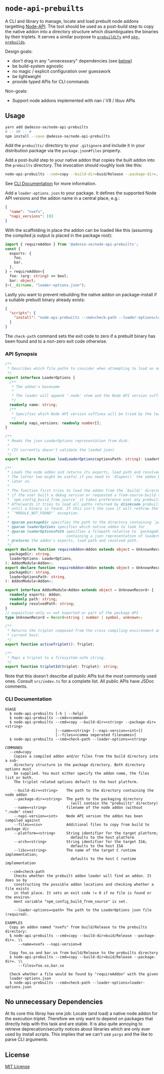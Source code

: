 # `node-api-prebuilts`

A CLI and library to manage, locate and load prebuilt node addons targetting [Node-API].
The tool should be used as a post-build step to copy the native addon into a
directory structure which disambiguates the binaries by their triplets.
It serves a similar purpose to [`prebuildify`] and [`pkg-prebuilds`].

Design goals:

* don't drag in any "unnecessary" dependencies (see [below](#no-unnecessary-dependencies))
* be build-system agnostic
* no magic / explicit configuration over guesswork
* be lightweight
* provide typed APIs for CLI commands

Non-goals:

* Support node addons implemented with nan / V8 / libuv APIs

## Usage

```sh
yarn add @adesso-se/node-api-prebuilts
# -- OR -- #
npm install --save @adesso-se/node-api-prebuilts
```

Add the `prebuilts/` directory to your `.gitignore` and include it in your
distribution package via the `package.json#files` property.

Add a post-build step to your native addon that copies the built addon into the
`prebuilts` directory. The invocation should roughly look like this:

```sh
node-api-prebuilts --cmd=copy --build-dir=buid/Release --package-dir=. --name=nvefs --napi-version=8
```

See [CLI Documentation](#cli-documentation) for more information.

Add a `loader-options.json` to your package. It defines the supported Node API
versions and the addon name in a central place, e.g.:

```json
{
  "name": "nvefs",
  "napi_versions": [8]
}
```

With the scaffolding in place the addon can be loaded like this (assuming the
compiled js output is placed in the package root):

```ts
import { requireAddon } from '@adesso-se/node-api-prebuilts';
const {
  exports: {
    foo,
    bar,
  },
} = requireAddon<{
  foo: (arg: string) => bool;
  bar: object;
}>(__dirname, "loader-options.json");
```

Lastly you want to prevent rebuilding the native addon on package-install if a
suitable prebuilt binary already exists:

```json
{
  "scripts": {
    "install": "node-api-prebuilts --cmd=check-path --loader-options=loader-options.json || <the addon needs to be built>"
  }
}
```

The `check-path` command sets the exit code to zero if a prebuilt binary has
been found and to a non-zero exit code otherwise.

### API Synopsis

```ts
/**
 * Describes which file paths to consider when attempting to load an addon.
 */
export interface LoaderOptions {
  /**
   * The addon's basename
   *
   * The loader will append '.node' stem and the Node API version suffix.
   */
  readonly name: string;
  /**
   * Specifies which Node API version suffixes will be tried by the loader.
   */
  readonly napi_versions: readonly number[];
}

/**
 * Reads the json LoaderOptions representation from disk.
 *
 * (It currently doesn't validate the loaded json)
 */
export declare function loadLoaderOptions(optionsPath: string): LoaderOptions;

/**
 * Loads the node addon and returns its exports, load path and resolved path.
 * The latter two might be useful if you need to `dlopen()` the addon binary
 * later on.
 *
 * The function first tries to load the addon from the `build/` directory, i.e.
 * if the user built a debug version or requested a from-source-build via
 * `npm_config_build_from_source` it takes preference over any prebuilt binary.
 * Afterwards it tries to load all paths returned by @linkcode prebuiltsDirectoryPath()
 * until a binary is found. If this isn't the case it will rethrow the last
 * `"MODULE_NOT_FOUND"` exception.
 *
 * @param packageDir specifies the path to the directory containing `prebuilts`
 * @param loaderOptions specifies which native addon to look for
 * @param loaderOptionsPath specifies a filepath relative to `packageDir`
 *                          containing a json representation of loaderOptions
 * @returns the addon's exports, load path and resolved path.
 */
export declare function requireAddon<Addon extends object = UnknownRecord>(
  packageDir: string,
  loaderOptions: LoaderOptions,
): AddonModule<Addon>;
export declare function requireAddon<Addon extends object = UnknownRecord>(
  packageDir: string,
  loaderOptionsPath: string,
): AddonModule<Addon>;

export interface AddonModule<Addon extends object = UnknownRecord> {
  readonly exports: Addon;
  readonly path: string;
  readonly resolvedPath: string;
}
// exposition only => not exported or part of the package API
type UnknownRecord = Record<string | number | symbol, unknown>;

/**
 * Returns the triplet composed from the cross compiling environment and the
 * current host.
 */
export function activeTriplet(): Triplet;

/**
 * Maps a triplet to a filesystem-safe string.
 */
export function tripletId(triplet: Triplet): string;
```

Note that this doesn't describe all public APIs but the most commonly used ones.
Consult `src/index.ts` for a complete list. All public APIs have JSDoc comments.

### CLI Documentation

```text
USAGE
  $ node-api-prebuilts [-h | --help]
  $ node-api-prebuilts --cmd=<command>
  $ node-api-prebuilts --cmd=copy --build-dir=<string> --package-dir=<string>
                       [--name=<string> [--napi-version=<int>]]
                       [--files=<comma seperated filenames>]
  $ node-api-prebuilts --cmd=check-path --loader-options=<string>

COMMANDS
  --cmd=copy
    Copies a compiled addon and/or files from the build directory into a sub-
    directory structure in the package directory. Both directory options must
    be supplied. You must either specify the addon name, the files list or both.
    The triplet related options default to the host platform.

    --build-dir=<string>    The path to the directory containing the node addon
    --package-dir=<string>  The path to the packaging directory
                              (will contain the "prebuilts" directory)
    --name=<string>         filename of the node addon (without ".node" stem)
    --napi-version=<int>    Node API version the addon has been compiled against
    --files=<csv>           Additional files to copy from build to package dir
    --platform=<string>     String identifier for the target platform;
                              defaults to the host platform
    --arch=<string>         String identifier for the target ISA;
                              defaults to the host ISA
    --libc=<string>         The name of the target C runtime implementation;
                              defaults to the host C runtime implementation

  --cmd=check-path
    Checks whether the prebuilt addon loader will find an addon. It does so by
    constructing the possible addon locations and checking whether a file exists
    in that place. It sets an exit code != 0 if no file is found or the environ-
    ment variable "npm_config_build_from_source" is set.

    --loader-options=<path> The path to the LoaderOptions json file (required).

EXAMPLES
  Copy an addon named "nvefs" from build/Release to the prebuilts directory:
  $ node-api-prebuilts --cmd=copy --build-dir=buid/Release --package-dir=. \\
      --name=nvefs --napi-version=8

  Copy foo.so and bar.so from build/Release to the prebuilts directory
  $ node-api-prebuilts --cmd=copy --build-dir=buid/Release --package-dir=. \\
      --files=foo.so,bar.so

  Check whether a file would be found by "requireAddon" with the given
  loader-options.json
  $ node-api-prebuilts --cmd=check-path --loader-options=loader-options.json
```

## No unnecessary Dependencies

At its core this libray has one job: Locate (and load) a native node addon for
the execution triplet. Therefore we only want to depend on packages that
directly help with this task and are stable. It is also quite annoying to
retrieve deprecation/security notices about libraries which are only ever used
by install scripts. This implies that we can't use `yargs` and the like to parse
CLI arguments.

## License

[MIT License](https://choosealicense.com/licenses/mit/)

[Node-API]: https://nodejs.org/dist/latest-v16.x/docs/api/n-api.html#node-api
[`prebuildify`]: https://www.npmjs.com/package/prebuildify
[`pkg-prebuilds`]: https://www.npmjs.com/package/pkg-prebuilds

